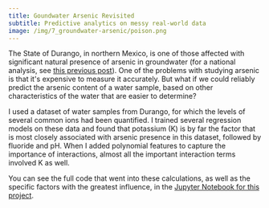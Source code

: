```yaml
---
title: Goundwater Arsenic Revisited
subtitle: Predictive analytics on messy real-world data
image: /img/7_groundwater-arsenic/poison.png
---
```


The State of Durango, in northern Mexico, is one of those affected with significant natural presence of arsenic in groundwater (for a national analysis, see [this previous post](https://danielmartinalarcon.github.io/2018-12-14-water-pollution-in-mexico/)).  One of the problems with studying arsenic is that it's expensive to measure it accurately.  But what if we could reliably predict the arsenic content of a water sample, based on other characteristics of the water that are easier to determine?  

I used a dataset of water samples from Durango, for which the levels of several common ions had been quantified.  I trained several regression models on these data and found that potassium (K) is by far the factor that is most closely associated with arsenic presence in this dataset, followed by fluoride and pH.  When I added polynomial features to capture the importance of interactions, almost all the important interaction terms involved K as well.

You can see the full code that went into these calculations, as well as the specific factors with the greatest influence, in the [Jupyter Notebook for this project](https://github.com/DanielMartinAlarcon/Mexican-water-quality/blob/master/1_code/Groundwater_arsenic_revisited.ipynb).